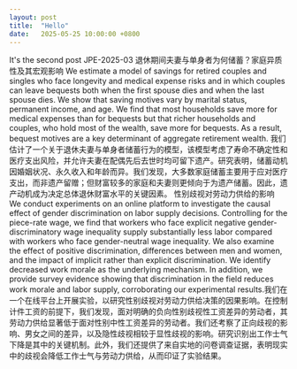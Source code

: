 ```yaml
---
layout: post
title:  "Hello"
date:   2025-05-25 10:00:00 +0800
---
```

It's the second post
JPE-2025-03
退休期间夫妻与单身者为何储蓄？家庭异质性及其宏观影响
We estimate a model of savings for retired couples and singles who face longevity and medical expense risks and in which couples can leave bequests both when the first spouse dies and when the last spouse dies. We show that saving motives vary by marital status, permanent income, and age. We find that most households save more for medical expenses than for bequests but that richer households and couples, who hold most of the wealth, save more for bequests. As a result, bequest motives are a key determinant of aggregate retirement wealth.
我们估计了一个关于退休夫妻与单身者储蓄行为的模型，该模型考虑了寿命不确定性和医疗支出风险，并允许夫妻在配偶先后去世时均可留下遗产。研究表明，储蓄动机因婚姻状况、永久收入和年龄而异。我们发现，大多数家庭储蓄主要用于应对医疗支出，而非遗产留赠；但财富较多的家庭和夫妻则更倾向于为遗产储蓄。因此，遗产动机成为决定总体退休财富水平的关键因素。
性别歧视对劳动力供给的影响
We conduct experiments on an online platform to investigate the causal effect of gender discrimination on labor supply decisions. Controlling for the piece-rate wage, we find that workers who face explicit negative gender-discriminatory wage inequality supply substantially less labor compared with workers who face gender-neutral wage inequality. We also examine the effect of positive discrimination, differences between men and women, and the impact of implicit rather than explicit discrimination. We identify decreased work morale as the underlying mechanism. In addition, we provide survey evidence showing that discrimination in the field reduces work morale and labor supply, corroborating our experimental results.我们在一个在线平台上开展实验，以研究性别歧视对劳动力供给决策的因果影响。在控制计件工资的前提下，我们发现，面对明确的负向性别歧视性工资差异的劳动者，其劳动力供给显著低于面对性别中性工资差异的劳动者。我们还考察了正向歧视的影响、男女之间的差异，以及隐性歧视相较于显性歧视的影响。研究识别出工作士气下降是其中的关键机制。此外，我们还提供了来自实地的问卷调查证据，表明现实中的歧视会降低工作士气与劳动力供给，从而印证了实验结果。
